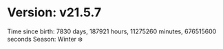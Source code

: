 # Version: v21.5.7
Time since birth: 7830 days, 187921 hours, 11275260 minutes, 676515600 seconds
Season: Winter ❄️
